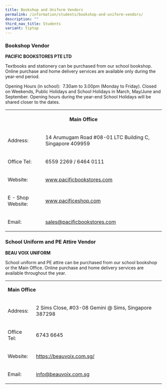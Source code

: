 ```yaml
---
title: Bookshop and Uniform Vendors
permalink: /information/students/bookshop-and-uniform-vendors/
description: ""
third_nav_title: Students
variant: tiptap
---
```

<h3><strong>Bookshop Vendor</strong></h3>
<p><strong>PACIFIC BOOKSTORES PTE LTD</strong>
</p>
<p>Textbooks and stationery can be purchased from our school bookshop. Online
purchase and home delivery services are available only during the year-end
period.</p>
<p>Opening Hours (in school):&nbsp;&nbsp;7.30am to 3.00pm (Monday to Friday).
Closed on Weekends, Public Holidays and School Holidays in March, May/June
and September. Opening hours during the year-end School Holidays will be
shared closer to the dates.</p>
<table style="minWidth: 50px">
<colgroup>
<col>
<col>
</colgroup>
<tbody>
<tr>
<th rowspan="1" colspan="2">
<p><strong>Main Office</strong>
</p>
</th>
</tr>
<tr>
<td rowspan="1" colspan="1">
<p>Address:</p>
</td>
<td rowspan="1" colspan="1">
<p>14 Arumugam Road #08-01 LTC Building C, Singapore 409959</p>
</td>
</tr>
<tr>
<td rowspan="1" colspan="1">
<p>Office Tel:</p>
</td>
<td rowspan="1" colspan="1">
<p>6559 2269 / 6464 0111</p>
</td>
</tr>
<tr>
<td rowspan="1" colspan="1">
<p>Website:</p>
</td>
<td rowspan="1" colspan="1">
<p><a href="http://www.pacificbookstores.com/" rel="noopener noreferrer nofollow" target="_blank"><u>www.pacificbookstores.com</u></a>
</p>
</td>
</tr>
<tr>
<td rowspan="1" colspan="1">
<p>E - Shop Website:</p>
</td>
<td rowspan="1" colspan="1">
<p><a href="http://www.pacificeshop.com/" rel="noopener noreferrer nofollow" target="_blank">www.pacificeshop.com</a>
</p>
</td>
</tr>
<tr>
<td rowspan="1" colspan="1">
<p>Email:</p>
</td>
<td rowspan="1" colspan="1">
<p><a href="mailto:sales@pacificbookstores.com" rel="noopener noreferrer nofollow" target="_blank"><u>sales@pacificbookstores.com</u></a>
</p>
</td>
</tr>
</tbody>
</table>
<p></p>
<h3><strong>School Uniform and PE Attire Vendor</strong></h3>
<p><strong>BEAU VOIX UNIFORM</strong>
</p>
<p>School uniform and PE attire can be purchased from our school bookshop
or the Main Office. Online purchase and home delivery services are available
throughout the year.</p>
<table style="minWidth: 50px">
<colgroup>
<col>
<col>
</colgroup>
<tbody>
<tr>
<td rowspan="1" colspan="2">
<p><strong>Main Office</strong>
</p>
</td>
</tr>
<tr>
<td rowspan="1" colspan="1">
<p>Address:</p>
</td>
<td rowspan="1" colspan="1">
<p>2 Sims Close, #03-08 Gemini @ Sims, Singapore 387298</p>
</td>
</tr>
<tr>
<td rowspan="1" colspan="1">
<p>Office Tel:</p>
</td>
<td rowspan="1" colspan="1">
<p>6743 6645</p>
</td>
</tr>
<tr>
<td rowspan="1" colspan="1">
<p>Website:</p>
</td>
<td rowspan="1" colspan="1">
<p><a href="https://beauvoix.com.sg/" rel="noopener noreferrer nofollow" target="_blank">https://beauvoix.com.sg/</a>
</p>
</td>
</tr>
<tr>
<td rowspan="1" colspan="1">
<p>Email:</p>
</td>
<td rowspan="1" colspan="1">
<p><a href="mailto:info@beauvoix.com.sg" rel="noopener noreferrer nofollow" target="_blank">info@beauvoix.com.sg</a>
</p>
</td>
</tr>
</tbody>
</table>
<p></p>